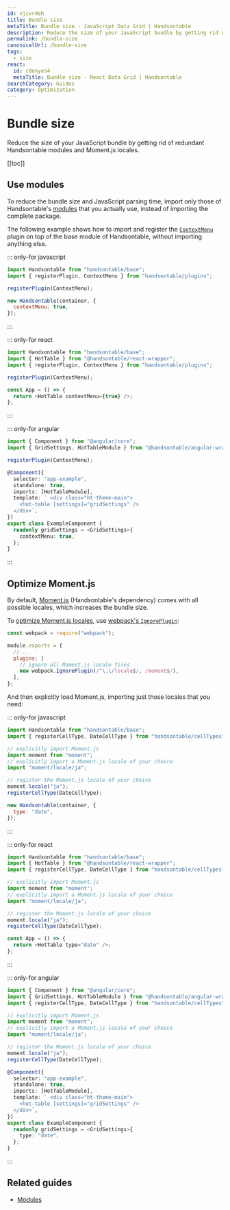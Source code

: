 ```yaml
---
id: vjcvrdeh
title: Bundle size
metaTitle: Bundle size - JavaScript Data Grid | Handsontable
description: Reduce the size of your JavaScript bundle by getting rid of redundant Handsontable modules and Moment.js locales.
permalink: /bundle-size
canonicalUrl: /bundle-size
tags:
  - size
react:
  id: c8onyes4
  metaTitle: Bundle size - React Data Grid | Handsontable
searchCategory: Guides
category: Optimization
---
```


# Bundle size

Reduce the size of your JavaScript bundle by getting rid of redundant Handsontable modules and Moment.js locales.

[[toc]]

## Use modules

To reduce the bundle size and JavaScript parsing time, import only those of Handsontable's [modules](@/guides/tools-and-building/modules/modules.md) that you actually use, instead of importing the complete package.

The following example shows how to import and register the [`ContextMenu`](@/api/contextMenu.md) plugin on top of the base module of Handsontable, without importing anything else.

::: only-for javascript

```js
import Handsontable from "handsontable/base";
import { registerPlugin, ContextMenu } from "handsontable/plugins";

registerPlugin(ContextMenu);

new Handsontable(container, {
  contextMenu: true,
});
```

:::

::: only-for react

```js
import Handsontable from "handsontable/base";
import { HotTable } from "@handsontable/react-wrapper";
import { registerPlugin, ContextMenu } from "handsontable/plugins";

registerPlugin(ContextMenu);

const App = () => {
  return <HotTable contextMenu={true} />;
};
```

:::

::: only-for angular

```ts
import { Component } from "@angular/core";
import { GridSettings, HotTableModule } from "@handsontable/angular-wrapper";

registerPlugin(ContextMenu);

@Component({
  selector: "app-example",
  standalone: true,
  imports: [HotTableModule],
  template: ` <div class="ht-theme-main">
    <hot-table [settings]="gridSettings" />
  </div>`,
})
export class ExampleComponent {
  readonly gridSettings = <GridSettings>{
    contextMenu: true,
  };
}
```

:::

## Optimize Moment.js

By default, [Moment.js](https://momentjs.com/) (Handsontable's dependency) comes with all possible locales, which increases the bundle size.

To [optimize Moment.js locales](https://github.com/jmblog/how-to-optimize-momentjs-with-webpack), use [webpack's `IgnorePlugin`](https://webpack.js.org/plugins/ignore-plugin/):

```js
const webpack = require("webpack");

module.exports = {
  //...
  plugins: [
    // ignore all Moment.js locale files
    new webpack.IgnorePlugin(/^\.\/locale$/, /moment$/),
  ],
};
```

And then explicitly load Moment.js, importing just those locales that you need:

::: only-for javascript

```js
import Handsontable from "handsontable/base";
import { registerCellType, DateCellType } from "handsontable/cellTypes";

// explicitly import Moment.js
import moment from "moment";
// explicitly import a Moment.js locale of your choice
import "moment/locale/ja";

// register the Moment.js locale of your choice
moment.locale("ja");
registerCellType(DateCellType);

new Handsontable(container, {
  type: "date",
});
```

:::

::: only-for react

```js
import Handsontable from "handsontable/base";
import { HotTable } from "@handsontable/react-wrapper";
import { registerCellType, DateCellType } from "handsontable/cellTypes";

// explicitly import Moment.js
import moment from "moment";
// explicitly import a Moment.js locale of your choice
import "moment/locale/ja";

// register the Moment.js locale of your choice
moment.locale("ja");
registerCellType(DateCellType);

const App = () => {
  return <HotTable type="date" />;
};
```

:::

::: only-for angular

```ts
import { Component } from "@angular/core";
import { GridSettings, HotTableModule } from "@handsontable/angular-wrapper";
import { registerCellType, DateCellType } from "handsontable/cellTypes";

// explicitly import Moment.js
import moment from "moment";
// explicitly import a Moment.js locale of your choice
import "moment/locale/ja";

// register the Moment.js locale of your choice
moment.locale("ja");
registerCellType(DateCellType);

@Component({
  selector: "app-example",
  standalone: true,
  imports: [HotTableModule],
  template: ` <div class="ht-theme-main">
    <hot-table [settings]="gridSettings" />
  </div>`,
})
export class ExampleComponent {
  readonly gridSettings = <GridSettings>{
    type: "date",
  };
}
```

:::

## Related guides

- [Modules](@/guides/tools-and-building/modules/modules.md)
